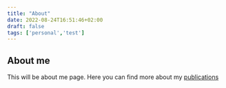 ```yaml
---
title: "About"
date: 2022-08-24T16:51:46+02:00
draft: false
tags: ['personal','test']
---
```


## About me
This will be about me page.
Here you can find more about my [publications](/publications)

<!-- ![random text](/images/klek.jpg) -->
<!-- {{< randimg >}} -->

<!-- ![random](/images/{{< randimg >}}) -->

